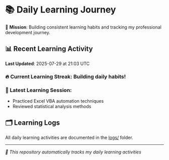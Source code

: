 # 📚 Daily Learning Journey

🎯 **Mission**: Building consistent learning habits and tracking my professional development journey.

## 📊 Recent Learning Activity

**Last Updated**: 2025-07-29 at 21:03 UTC

### 🔥 Current Learning Streak: Building daily habits!

### 📝 Latest Learning Session:
- Practiced Excel VBA automation techniques
- Reviewed statistical analysis methods

## 🗂️ Learning Logs

All daily learning activities are documented in the [logs/](./logs/) folder.

---
*🤖 This repository automatically tracks my daily learning activities*
